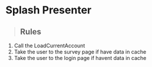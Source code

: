 # Splash Presenter

> ## Rules
1. Call the LoadCurrentAccount
2. Take the user to the survey page if have data in cache
3. Take the user to the login page if havent data in cache